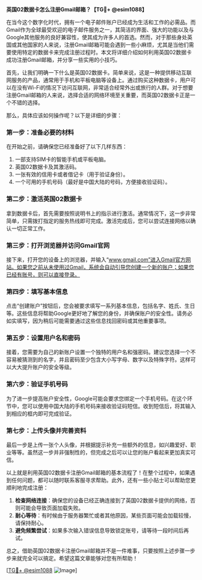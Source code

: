 **英国02数据卡怎么注册Gmail邮箱？【TG💪+ @esim1088】**

在当今这个数字化时代，拥有一个电子邮件账户已经成为生活和工作的必需品。而Gmail作为全球最受欢迎的电子邮件服务之一，其简洁的界面、强大的功能以及与Google其他服务的良好兼容性，使其成为许多人的首选。然而，对于那些身处英国或其他国家的人来说，注册Gmail邮箱可能会遇到一些小麻烦，尤其是当他们需要使用特定的数据卡来完成注册过程时。本文将详细介绍如何利用英国02数据卡成功注册Gmail邮箱，并分享一些实用的小技巧。

首先，让我们明确一下什么是英国02数据卡。简单来说，这是一种提供移动互联网服务的产品，通常用于手机和平板电脑等设备上。通过购买这种数据卡，用户可以在没有Wi-Fi的情况下访问互联网，非常适合经常外出或旅行的人群。对于想要注册Gmail邮箱的人来说，选择合适的网络环境至关重要，而英国02数据卡正是一个不错的选择。

那么，具体应该如何操作呢？以下是详细的步骤：

### 第一步：准备必要的材料

在开始之前，请确保您已经准备好了以下几样东西：
1. 一部支持SIM卡的智能手机或平板电脑。
2. 英国02数据卡及其激活码。
3. 一张有效的信用卡或者借记卡（用于验证身份）。
4. 一个可用的手机号码（最好是中国大陆的号码，方便接收验证码）。

### 第二步：激活英国02数据卡

拿到数据卡后，首先需要按照说明书上的指示进行激活。通常情况下，这一步非常简单，只需拨打指定的服务热线即可完成。激活完成后，您可以尝试连接网络以确认一切正常工作。

### 第三步：打开浏览器并访问Gmail官网

接下来，打开您的设备上的浏览器，并输入“www.gmail.com”进入Gmail官方网站。如果您之前从未使用过Gmail，系统会自动引导您创建一个新的账户；如果您已经有账号，则可以直接登录。

### 第四步：填写基本信息

点击“创建账户”按钮后，您会被要求填写一系列基本信息，包括名字、姓氏、生日等。这些信息将帮助Google更好地了解您的身份，并确保账户的安全性。请务必如实填写，因为稍后可能需要通过这些信息找回密码或其他重要事项。

### 第五步：设置用户名和密码

接着，您需要为自己的新账户设置一个独特的用户名和强密码。建议您选择一个不容易被猜测到的名字，并且密码至少包含大小写字母、数字以及特殊字符。这样可以大大提升账户的安全等级。

### 第六步：验证手机号码

为了进一步提高账户安全性，Google可能会要求您绑定一个手机号码。在这个环节中，您可以使用中国大陆的手机号码来接收验证码短信。收到短信后，将其输入到相应的框内即可完成验证。

### 第七步：上传头像并完善资料

最后一步是上传一张个人头像，并根据提示补充一些额外的信息，如兴趣爱好、职业等等。虽然这一步并非强制性的，但完成之后可以让您的账户看起来更加真实可信。

以上就是利用英国02数据卡注册Gmail邮箱的基本流程了！在整个过程中，如果遇到任何问题，都可以随时联系客服寻求帮助。此外，还有一些小贴士可以帮助您更顺利地完成注册：

1. **检查网络连接**：确保您的设备已经正确连接到了英国02数据卡提供的网络，否则可能会导致页面加载失败。
2. **耐心等待**：有时候由于服务器繁忙或者其他原因，某些页面可能会加载较慢，请保持耐心。
3. **避免频繁尝试**：如果多次输入错误信息导致锁定账号，请等待一段时间后再试。

总之，借助英国02数据卡注册Gmail邮箱并不是一件难事，只要按照上述步骤一步步来就完全可以搞定。希望这篇文章能够对您有所帮助！

[[TG💪+ @esim1088](https://t.me/s/esim1088) ![Image](https://i.postimg.cc/4NQfJmqS/Snipaste-2025-05-13-00-14-12.png)]
